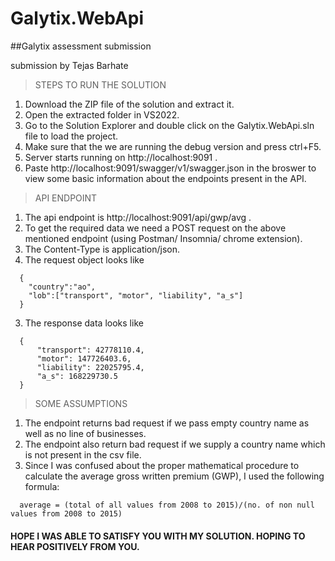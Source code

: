 # Galytix.WebApi
##Galytix assessment  submission


submission by Tejas Barhate 


>STEPS TO RUN THE SOLUTION
1. Download the ZIP file of the solution and extract it.
2. Open the extracted folder in VS2022.
3. Go to the Solution Explorer and double click on the Galytix.WebApi.sln file to load the project.
4. Make sure that the we are running the debug version and press ctrl+F5.
5. Server starts running on http://localhost:9091 .
6. Paste http://localhost:9091/swagger/v1/swagger.json in the broswer to view some basic information about the endpoints present in the API.

>API ENDPOINT
1. The api endpoint is http://localhost:9091/api/gwp/avg .
2. To get the required data we need a POST request on the above mentioned endpoint (using Postman/ Insomnia/ chrome extension).
3. The Content-Type is application/json.
4. The request object looks like 
```
  {
    "country":"ao",
    "lob":["transport", "motor", "liability", "a_s"]
  }
```
3. The response data looks like
```
  {
      "transport": 42778110.4,
      "motor": 147726403.6,
      "liability": 22025795.4,
      "a_s": 168229730.5
  }
```

>SOME ASSUMPTIONS
1. The endpoint returns bad request if we pass empty country name as well as no line of businesses.
2. The endpoint also return bad request if we supply a country name which is not present in the csv file.
3. Since I was confused about the proper mathematical procedure  to calculate the average gross written premium (GWP), I used the following formula:
```
  average = (total of all values from 2008 to 2015)/(no. of non null values from 2008 to 2015)
```




#### HOPE I WAS ABLE TO SATISFY YOU WITH MY SOLUTION. HOPING TO HEAR POSITIVELY FROM YOU.
    
